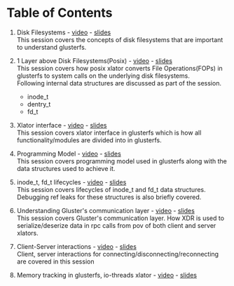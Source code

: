 # Table of Contents
1. Disk Filesystems - [video](https://youtu.be/kD3A_vpVfNk) - [slides](https://www.slideshare.net/PranithKarampuri/glusterfs-session-1-disk-filesystems)  
This session covers the concepts of disk filesystems that are important to understand glusterfs.  

2. 1 Layer above Disk Filesystems(Posix) - [video](https://youtu.be/eNoargRqOHQ) - [slides](https://www.slideshare.net/PranithKarampuri/glusterfs-session-2-1-layer-above-disk-filesystems)  
This session covers how posix xlator converts File Operations(FOPs) in glusterfs to system calls on the underlying disk filesystems.  
Following internal data structures are discussed as part of the session.
    - inode_t
    - dentry_t
    - fd_t  
3. Xlator interface - [video](https://youtu.be/EnYAzpR336I) - [slides](https://www.slideshare.net/PranithKarampuri/gluster-dev-session-3-xlator-interface)  
This session covers xlator interface in glusterfs which is how all functionality/modules are divided into in glusterfs.  
4. Programming Model - [video](https://youtu.be/tmSpZT2nAVo) - [slides](https://www.slideshare.net/PranithKarampuri/glusterfs-session-4-call-frame-and-programming-model-247038588)  
This session covers programming model used in glusterfs along with the data structures used to achieve it.  
5. inode_t, fd_t lifecycles - [video](https://youtu.be/Sl7ZHYpDe14) - [slides](https://www.slideshare.net/PranithKarampuri/glusterfs-session-5-inode-t-fdt-lifecycles)  
This session covers lifecycles of inode_t and fd_t data structures. Debugging ref leaks for these structures is also briefly covered.  
6. Understanding Gluster's communication layer - [video](https://youtu.be/MkQSWvvNj-c) - [slides](https://www.slideshare.net/PranithKarampuri/gluster-dev-session-6-understanding-glusters-network-communication-layer)  
This session covers Gluster's communication layer. How XDR is used to serialize/deserize data in rpc calls from pov of both client and server xlators.  
7. Client-Server interactions - [video](https://youtu.be/jlQUPZYX3NE) - [slides](https://www.slideshare.net/PranithKarampuri/glusterfs-session-7-client-server-interactions)  
Client, server interactions for connecting/disconnecting/reconnecting are covered in this session  
8. Memory tracking in glusterfs, io-threads xlator - [video](https://youtu.be/0Ymz1ZYK4tc) - [slides](https://www.slideshare.net/PranithKarampuri/glusterfs-session-8-memory-tracking-infra-iothreads)  
